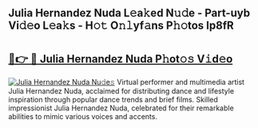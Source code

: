 ## Julia Hernandez Nuda L𝚎a𝚔ed N𝚞𝚍e - Part-uyb Vi𝚍𝚎o L𝚎a𝚔s - H𝚘𝚝 O𝚗𝚕yf𝚊ns P𝚑𝚘tos Ip8fR

# <h2><a href="http://kf9a9l.oniu.top/?m=Julia+Hernandez+Nuda">🔗👉 🔴 Julia Hernandez Nuda P𝚑ot𝚘𝚜 V𝚒d𝚎o</a></h2>

[![Julia Hernandez Nuda Nu𝚍e𝚜](https://i.imgur.com/0qMVB7G.gif)](http://kf9a9l.oniu.top/?m=Julia+Hernandez+Nuda)
Virtual performer and multimedia artist Julia Hernandez Nuda, acclaimed for distributing dance and lifestyle inspiration through popular dance trends and brief films. Skilled impressionist Julia Hernandez Nuda, celebrated for their remarkable abilities to mimic various voices and accents.  
